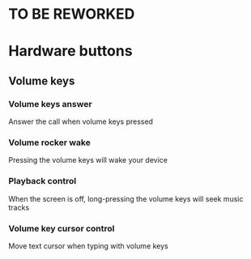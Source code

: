 # TO BE REWORKED

# Hardware buttons

## Volume keys

### Volume keys answer
Answer the call when volume keys pressed

### Volume rocker wake
Pressing the volume keys will wake your device

### Playback control
When the screen is off, long-pressing the volume keys will seek music tracks

### Volume key cursor control
Move text cursor when typing with volume keys
